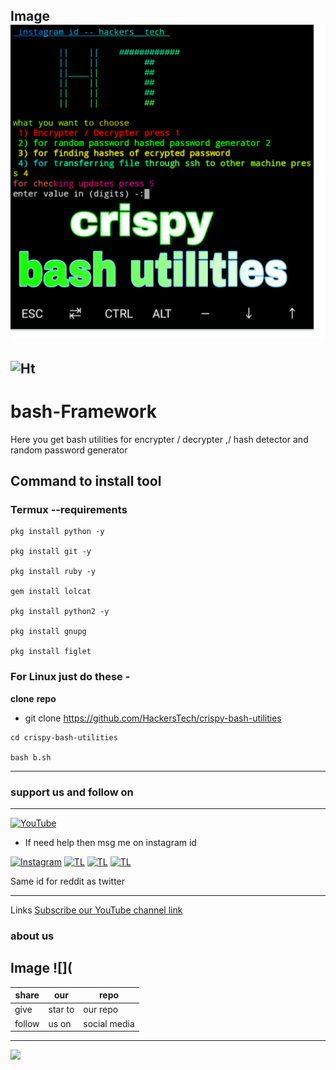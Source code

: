 Image ![](https://github.com/HackersTech/crispy-bash-utilities/blob/main/PicsArt_06-20-01.39.06.jpg)
---
![Ht](https://img.shields.io/badge/Made%20by-hackersTech-brightgreen)
---
# bash-Framework

Here you get bash utilities for  encrypter / decrypter ,/ hash detector and random password generator 

## Command to install tool

### Termux --requirements
```
pkg install python -y

pkg install git -y

pkg install ruby -y
 
gem install lolcat 

pkg install python2 -y

pkg install gnupg

pkg install figlet
```

### For Linux just do these -

**clone** **repo**


- git clone https://github.com/HackersTech/crispy-bash-utilities
```
cd crispy-bash-utilities

bash b.sh
```
---
### support us and follow on 

---
<a href="https://youtube.com/channel/UCEX1r_jZouOOpKY7DiWIR6A"><img title="YouTube" src="https://img.shields.io/badge/YouTube-Hackers Tech-blue?style=for-the-badge&logo=Youtube"></a>

- If need help then msg me on instagram id

[![Instagram](https://img.shields.io/badge/INSTAGRAM-ForHelp-green?style=for-the-badge&logo=instagram)](
https://instagram.com/hackers__tech?utm_medium=copy_link)
[![TL](https://img.shields.io/badge/TELEGRAM-CHANNEL-brightgreen?style=for-the-badge&logo=telegram)](https://t.me/hacker_s_tech)
[![TL](https://img.shields.io/badge/Twitter-account-red?style=for-the-badge&logo=Twitter)](https://twitter.com/HackersTech1?s=09)
[![TL](https://img.shields.io/badge/reddit-account-blueviolet?style=for-the-badge&logo=reddit)](https://twitter.com/HackersTech1?s=09)


Same id for reddit as twitter


---
Links
[Subscribe our YouTube channel link](https://youtube.com/channel/UCEX1r_jZouOOpKY7DiWIR6A)


### about us 
Image ![](
---
|share|our|repo |
|----|----|----|
|give|star to|our repo |
|follow|us on|social media|

---



![](https://www.codewars.com/users/Hackers%20Tech/badges/large)
